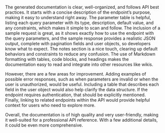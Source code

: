The generated documentation is clear, well-organized, and follows API best practices. It starts with a concise description of the endpoint’s purpose, making it easy to understand right away. The parameter table is helpful, listing each query parameter with its type, description, default value, and any constraints, which makes it simple to scan and follow. The inclusion of a sample request is great, as it shows exactly how to use the endpoint with the query parameters, and the sample response provides a realistic JSON output, complete with pagination fields and user objects, so developers know what to expect. The notes section is a nice touch, clearing up default behaviors and constraints to reduce any confusion. The use of Markdown formatting with tables, code blocks, and headings makes the documentation easy to read and integrate into other resources like wikis.

However, there are a few areas for improvement. Adding examples of possible error responses, such as when parameters are invalid or when the user is unauthorized, would be useful. Including a table that describes each field in the user object would also help clarify the data structure. If the endpoint requires authentication, that should be explicitly mentioned. Finally, linking to related endpoints within the API would provide helpful context for users who need to explore more.

Overall, the documentation is of high quality and very user-friendly, making it well-suited for a professional API reference. With a few additional details, it could be even more comprehensive.
